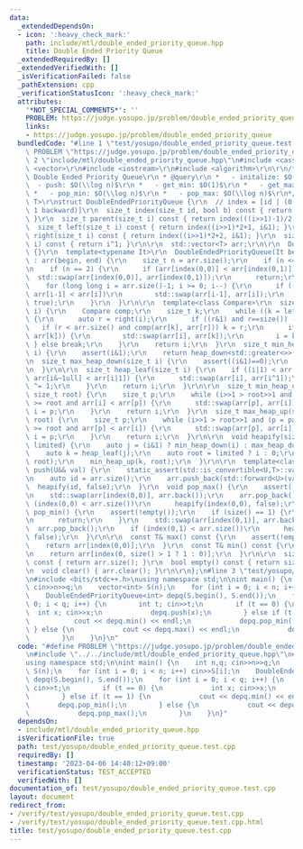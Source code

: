 ```yaml
---
data:
  _extendedDependsOn:
  - icon: ':heavy_check_mark:'
    path: include/mtl/double_ended_priority_queue.hpp
    title: Double Ended Priority Queue
  _extendedRequiredBy: []
  _extendedVerifiedWith: []
  _isVerificationFailed: false
  _pathExtension: cpp
  _verificationStatusIcon: ':heavy_check_mark:'
  attributes:
    '*NOT_SPECIAL_COMMENTS*': ''
    PROBLEM: https://judge.yosupo.jp/problem/double_ended_priority_queue
    links:
    - https://judge.yosupo.jp/problem/double_ended_priority_queue
  bundledCode: "#line 1 \"test/yosupo/double_ended_priority_queue.test.cpp\"\n#define\
    \ PROBLEM \"https://judge.yosupo.jp/problem/double_ended_priority_queue\"\n#line\
    \ 2 \"include/mtl/double_ended_priority_queue.hpp\"\n#include <cassert>\r\n#include\
    \ <vector>\r\n#include <iostream>\r\n#include <algorithm>\r\n\r\n/** \r\n * @brief\
    \ Double Ended Priority Queue\r\n * @query\r\n *   - initalize: $O(n)$\r\n * \
    \  - push: $O(\\log n)$\r\n *   - get_min: $O(1)$\r\n *   - get_max: $O(1)$\r\n\
    \ *   - pop_min: $O(\\log n)$\r\n *   - pop_max: $O(\\log n)$\r\n*/\r\ntemplate<typename\
    \ T>\r\nstruct DoubleEndedPriorityQueue {\r\n  // index = [id | (0 if forward,\
    \ 1 backward)]\r\n  size_t index(size_t id, bool b) const { return (id<<1)|b;\
    \ }\r\n  size_t parent(size_t i) const { return index(((i>>1)-1)/2, i&1); }\r\n\
    \  size_t left(size_t i) const { return index((i>>1)*2+1, i&1); }\r\n  size_t\
    \ right(size_t i) const { return index((i>>1)*2+2, i&1); }\r\n  size_t sibling(size_t\
    \ i) const { return i^1; }\r\n\r\n  std::vector<T> arr;\r\n\r\n  DoubleEndedPriorityQueue()\
    \ {}\r\n  template<typename It>\r\n  DoubleEndedPriorityQueue(It begin, It end)\
    \ : arr(begin, end) {\r\n    size_t n = arr.size();\r\n    if (n <= 1) return;\r\
    \n    if (n == 2) {\r\n      if (arr[index(0,0)] < arr[index(0,1)])\r\n      \
    \  std::swap(arr[index(0,0)], arr[index(0,1)]);\r\n      return;\r\n    }\r\n\
    \    for (long long i = arr.size()-1; i >= 0; i--) {\r\n      if ((i & 1) and\
    \ arr[i-1] < arr[i])\r\n        std::swap(arr[i-1], arr[i]);\r\n      heapify(i,\
    \ true);\r\n    }\r\n  }\r\n\r\n  template<class Compare>\r\n  size_t heap_down(size_t\
    \ i) {\r\n    Compare comp;\r\n    size_t k;\r\n    while ((k = left(i)) < arr.size())\
    \ {\r\n      auto r = right(i);\r\n      if ((r&1) and r==size()) --r;\r\n   \
    \   if (r < arr.size() and comp(arr[k], arr[r])) k = r;\r\n      if (comp(arr[i],\
    \ arr[k])) {\r\n        std::swap(arr[i], arr[k]);\r\n        i = k;\r\n     \
    \ } else break;\r\n    }\r\n    return i;\r\n  }\r\n  size_t min_heap_down(size_t\
    \ i) {\r\n    assert(i&1);\r\n    return heap_down<std::greater<>>(i);\r\n  }\r\
    \n  size_t max_heap_down(size_t i) {\r\n    assert((i&1)==0);\r\n    return heap_down<std::less<>>(i);\r\
    \n  }\r\n\r\n  size_t heap_leaf(size_t i) {\r\n    if ((i|1) < arr.size() and\
    \ arr[i&~1ull] < arr[i|1]) {\r\n      std::swap(arr[i], arr[i^1]);\r\n      i\
    \ ^= 1;\r\n    }\r\n    return i;\r\n  }\r\n\r\n  size_t min_heap_up(size_t i,\
    \ size_t root) {\r\n    size_t p;\r\n    while (i>>1 > root>>1 and (p = parent(i)|1)\
    \ >= root and arr[i] < arr[p]) {\r\n      std::swap(arr[p], arr[i]);\r\n     \
    \ i = p;\r\n    }\r\n    return i;\r\n  }\r\n  size_t max_heap_up(size_t i, size_t\
    \ root) {\r\n    size_t p;\r\n    while (i>>1 > root>>1 and (p = parent(i)&~1ull)\
    \ >= root and arr[p] < arr[i]) {\r\n      std::swap(arr[p], arr[i]);\r\n     \
    \ i = p;\r\n    }\r\n    return i;\r\n  }\r\n\r\n  void heapify(size_t i, bool\
    \ limited) {\r\n    auto j = (i&1) ? min_heap_down(i) : max_heap_down(i);\r\n\
    \    auto k = heap_leaf(j);\r\n    auto root = limited ? i : 0;\r\n    max_heap_up(k,\
    \ root);\r\n    min_heap_up(k, root);\r\n  }\r\n\r\n  template<class U>\r\n  void\
    \ push(U&& val) {\r\n    static_assert(std::is_convertible<U,T>::value, \"\");\r\
    \n    auto id = arr.size();\r\n    arr.push_back(std::forward<U>(val));\r\n  \
    \  heapify(id, false);\r\n  }\r\n  void pop_max() {\r\n    assert(!empty());\r\
    \n    std::swap(arr[index(0,0)], arr.back());\r\n    arr.pop_back();\r\n    if\
    \ (index(0,0) < arr.size())\r\n      heapify(index(0,0), false);\r\n  }\r\n  void\
    \ pop_min() {\r\n    assert(!empty());\r\n    if (size() == 1) {\r\n      arr.pop_back();\r\
    \n      return;\r\n    }\r\n    std::swap(arr[index(0,1)], arr.back());\r\n  \
    \  arr.pop_back();\r\n    if (index(0,1) < arr.size())\r\n      heapify(index(0,1),\
    \ false);\r\n  }\r\n\r\n  const T& max() const {\r\n    assert(!empty());\r\n\
    \    return arr[index(0,0)];\r\n  }\r\n  const T& min() const {\r\n    assert(!empty());\r\
    \n    return arr[index(0, size() > 1 ? 1 : 0)];\r\n  }\r\n\r\n  size_t size()\
    \ const { return arr.size(); }\r\n  bool empty() const { return size() == 0; }\r\
    \n  void clear() { arr.clear(); }\r\n\r\n};\n#line 3 \"test/yosupo/double_ended_priority_queue.test.cpp\"\
    \n#include <bits/stdc++.h>\nusing namespace std;\n\nint main() {\n    int n,q;\
    \ cin>>n>>q;\n    vector<int> S(n);\n    for (int i = 0; i < n; i++) cin>>S[i];\n\
    \    DoubleEndedPriorityQueue<int> depq(S.begin(), S.end());\n    for (int i =\
    \ 0; i < q; i++) {\n        int t; cin>>t;\n        if (t == 0) {\n          \
    \  int x; cin>>x;\n            depq.push(x);\n        } else if (t == 1) {\n \
    \           cout << depq.min() << endl;\n            depq.pop_min();\n       \
    \ } else {\n            cout << depq.max() << endl;\n            depq.pop_max();\n\
    \        }\n    }\n}\n"
  code: "#define PROBLEM \"https://judge.yosupo.jp/problem/double_ended_priority_queue\"\
    \n#include \"../../include/mtl/double_ended_priority_queue.hpp\"\n#include <bits/stdc++.h>\n\
    using namespace std;\n\nint main() {\n    int n,q; cin>>n>>q;\n    vector<int>\
    \ S(n);\n    for (int i = 0; i < n; i++) cin>>S[i];\n    DoubleEndedPriorityQueue<int>\
    \ depq(S.begin(), S.end());\n    for (int i = 0; i < q; i++) {\n        int t;\
    \ cin>>t;\n        if (t == 0) {\n            int x; cin>>x;\n            depq.push(x);\n\
    \        } else if (t == 1) {\n            cout << depq.min() << endl;\n     \
    \       depq.pop_min();\n        } else {\n            cout << depq.max() << endl;\n\
    \            depq.pop_max();\n        }\n    }\n}"
  dependsOn:
  - include/mtl/double_ended_priority_queue.hpp
  isVerificationFile: true
  path: test/yosupo/double_ended_priority_queue.test.cpp
  requiredBy: []
  timestamp: '2023-04-06 14:40:12+09:00'
  verificationStatus: TEST_ACCEPTED
  verifiedWith: []
documentation_of: test/yosupo/double_ended_priority_queue.test.cpp
layout: document
redirect_from:
- /verify/test/yosupo/double_ended_priority_queue.test.cpp
- /verify/test/yosupo/double_ended_priority_queue.test.cpp.html
title: test/yosupo/double_ended_priority_queue.test.cpp
---
```

